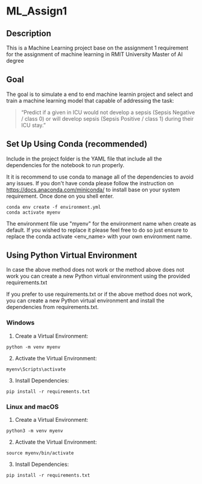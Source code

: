 # ML_Assign1

## Description

This is a Machine Learning project base on the assignment 1 requirement for the assignment of machine learning in RMIT University Master of AI degree

## Goal

The goal is to simulate a end to end machine learnin project and select and train a machine learning model that capable of addressing the task:

> “Predict if a given in ICU would not develop a sepsis (Sepsis Negative / class 0) or
> will develop sepsis (Sepsis Positive / class 1) during their ICU stay.”

## Set Up Using Conda (recommended)

Include in the project folder is the YAML file that include all the dependencies for the notebook to run properly.

It it is recommend to use conda to manage all of the dependencies to avoid any issues. If you don't have conda please follow the instruction on https://docs.anaconda.com/miniconda/ to install base on your system requirement. Once done on you shell enter.

```shell
conda env create -f environment.yml
conda activate myenv
 ```

The environment file use "myenv" for the environment name when create as default. If you wished to replace it please feel free to do so just ensure to replace the conda activate <env_name> with your own environment name.

## Using Python Virtual Environment

In case the above method does not work or the method above does not work you can create a new Python virtual environment using the provided requirements.txt

If you prefer to use requirements.txt or if the above method does not work, you can create a new Python virtual environment and install the dependencies from requirements.txt.

### Windows

1. Create a Virtual Environment:

```shell
python -m venv myenv
```

2. Activate the Virtual Environment:

```shell
myenv\Scripts\activate
```

3. Install Dependencies:

```shell
pip install -r requirements.txt
```

### Linux and macOS

1. Create a Virtual Environment:

```shell
python3 -m venv myenv
```

2. Activate the Virtual Environment:

```shell
source myenv/bin/activate
```

3. Install Dependencies:

```shell
pip install -r requirements.txt
```